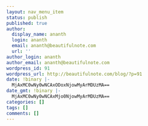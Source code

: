```yaml
---
layout: nav_menu_item
status: publish
published: true
author:
  display_name: ananth
  login: ananth
  email: ananth@beautifulnote.com
  url: ''
author_login: ananth
author_email: ananth@beautifulnote.com
wordpress_id: 91
wordpress_url: http://beautifulnote.com/blog/?p=91
date: !binary |-
  MjAxMC0wNy0wNCAxODoxNjowMyArMDUzMA==
date_gmt: !binary |-
  MjAxMC0wNy0wNCAxMjo0NjowMyArMDUzMA==
categories: []
tags: []
comments: []
---
```



